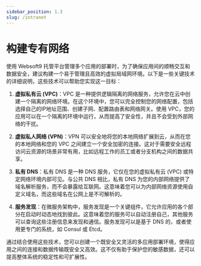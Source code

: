 ```yaml
---
sidebar_position: 1.3
slug: /intranet
---
```


# 构建专有网络

使用 Websoft9 托管平台管理多个应用的部署时，为了确保应用间的顺畅交互和数据安全，建议构建一个易于管理且高效的虚拟局域网环境。以下是一些关键技术的详细说明，这些技术可以帮助您实现这一目标：

1. **虚拟私有云 (VPC)**：VPC 是一种提供逻辑隔离的网络服务，允许您在云中创建一个隔离的网络环境。在这个环境中，您可以完全控制您的网络配置，包括选择自己的IP地址范围、创建子网、配置路由表和网络网关。使用 VPC，您的应用可以在一个隔离的环境中运行，从而提高了安全性，并且不会受到外部网络的干扰。

2. **虚拟私人网络 (VPN)**：VPN 可以安全地将您的本地网络扩展到云，从而在您的本地网络和您的 VPC 之间建立一个安全加密的连接。这对于需要安全远程访问云资源的场景非常有用，比如远程工作的员工或者分支机构之间的数据共享。

3. **私有 DNS**：私有 DNS 是一种 DNS 服务，它仅在您的虚拟私有云 (VPC) 或特定网络环境内部可见。与公共 DNS 相比，私有 DNS 为您的内部网络提供了域名解析服务，而不会暴露给互联网。这意味着您可以为内部网络资源使用自定义域名，而这些域名在公网上是不可解析的。

4. **服务发现**：在微服务架构中，服务发现是一个关键组件，它允许应用的各个部分在启动时动态地找到彼此。这意味着您的服务可以自动注册自己，其他服务可以查询这些注册信息来发现和通信。服务发现可以是基于 DNS 的，或者使用更专门的系统，如 Consul 或 Etcd。

通过结合使用这些技术，您可以创建一个既安全又灵活的多应用部署环境，使得应用之间的连接和数据传输既安全又高效。这不仅有助于保护您的敏感数据，还可以提高整体系统的稳定性和可扩展性。

